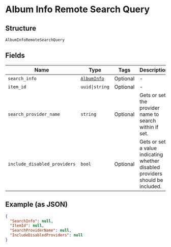 
# Album Info Remote Search Query

## Structure

`AlbumInfoRemoteSearchQuery`

## Fields

| Name | Type | Tags | Description |
|  --- | --- | --- | --- |
| `search_info` | [`AlbumInfo`](../../doc/models/album-info.md) | Optional | - |
| `item_id` | `uuid\|string` | Optional | - |
| `search_provider_name` | `string` | Optional | Gets or sets the provider name to search within if set. |
| `include_disabled_providers` | `bool` | Optional | Gets or sets a value indicating whether disabled providers should be included. |

## Example (as JSON)

```json
{
  "SearchInfo": null,
  "ItemId": null,
  "SearchProviderName": null,
  "IncludeDisabledProviders": null
}
```

